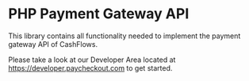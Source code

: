 # PHP Payment Gateway API
This library contains all functionality needed to implement the payment gateway API of CashFlows.

Please take a look at our Developer Area located at https://developer.paycheckout.com to get started.
